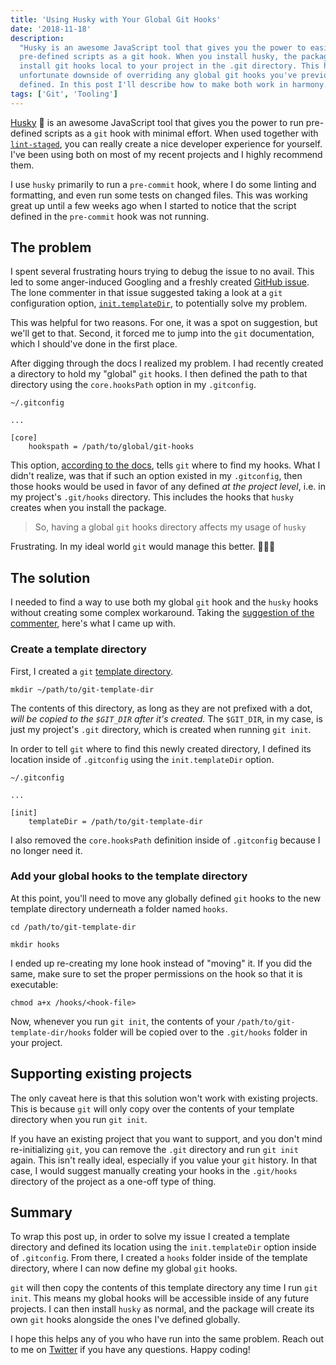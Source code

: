 ```yaml
---
title: 'Using Husky with Your Global Git Hooks'
date: '2018-11-18'
description:
  "Husky is an awesome JavaScript tool that gives you the power to easily run
  pre-defined scripts as a git hook. When you install husky, the package will
  install git hooks local to your project in the .git directory. This has the
  unfortunate downside of overriding any global git hooks you've previously
  defined. In this post I'll describe how to make both work in harmony."
tags: ['Git', 'Tooling']
---
```


[Husky](https://github.com/typicode/husky) 🐶 is an awesome JavaScript tool that
gives you the power to run pre-defined scripts as a `git` hook with minimal
effort. When used together with
[`lint-staged`](https://github.com/okonet/lint-staged), you can really create a
nice developer experience for yourself. I've been using both on most of my
recent projects and I highly recommend them.

I use `husky` primarily to run a `pre-commit` hook, where I do some linting and
formatting, and even run some tests on changed files. This was working great up
until a few weeks ago when I started to notice that the script defined in the
`pre-commit` hook was not running.

## The problem

I spent several frustrating hours trying to debug the issue to no avail. This
led to some anger-induced Googling and a freshly created
[GitHub issue](https://github.com/typicode/husky/issues/391). The lone commenter
in that issue suggested taking a look at a `git` configuration option,
[`init.templateDir`](https://git-scm.com/docs/git-config#git-config-inittemplateDir),
to potentially solve my problem.

This was helpful for two reasons. For one, it was a spot on suggestion, but
we'll get to that. Second, it forced me to jump into the `git` documentation,
which I should've done in the first place.

After digging through the docs I realized my problem. I had recently created a
directory to hold my "global" `git` hooks. I then defined the path to that
directory using the `core.hooksPath` option in my `.gitconfig`.

```
~/.gitconfig

...

[core]
    hookspath = /path/to/global/git-hooks
```

This option,
[according to the docs](https://git-scm.com/docs/git-config#git-config-corehooksPath),
tells `git` where to find my hooks. What I didn't realize, was that if such an
option existed in my `.gitconfig`, then those hooks would be used in favor of
any defined _at the project level_, i.e. in my project's `.git/hooks` directory.
This includes the hooks that `husky` creates when you install the package.

> So, having a global `git` hooks directory affects my usage of `husky`

Frustrating. In my ideal world `git` would manage this better. 🤷🏼‍♂

## The solution

I needed to find a way to use both my global `git` hook and the `husky` hooks
without creating some complex workaround. Taking the
[suggestion of the commenter](https://github.com/typicode/husky/issues/391#issuecomment-436748951),
here's what I came up with.

### Create a template directory

First, I created a `git`
[template directory](https://git-scm.com/docs/git-init#_template_directory).

```shell
mkdir ~/path/to/git-template-dir
```

The contents of this directory, as long as they are not prefixed with a dot,
_will be copied to the `$GIT_DIR` after it's created._ The `$GIT_DIR`, in my
case, is just my project's `.git` directory, which is created when running
`git init`.

In order to tell `git` where to find this newly created directory, I defined its
location inside of `.gitconfig` using the `init.templateDir` option.

```
~/.gitconfig

...

[init]
    templateDir = /path/to/git-template-dir
```

<warning>I also removed the `core.hooksPath` definition inside of `.gitconfig`
because I no longer need it.</warning>

### Add your global hooks to the template directory

At this point, you'll need to move any globally defined `git` hooks to the new
template directory underneath a folder named `hooks`.

```shell
cd /path/to/git-template-dir

mkdir hooks
```

I ended up re-creating my lone hook instead of "moving" it. If you did the same,
make sure to set the proper permissions on the hook so that it is executable:

```
chmod a+x /hooks/<hook-file>
```

Now, whenever you run `git init`, the contents of your
`/path/to/git-template-dir/hooks` folder will be copied over to the `.git/hooks`
folder in your project.

## Supporting existing projects

The only caveat here is that this solution won't work with existing projects.
This is because `git` will only copy over the contents of your template
directory when you run `git init`.

If you have an existing project that you want to support, and you don't mind
re-initializing `git`, you can remove the `.git` directory and run `git init`
again. This isn't really ideal, especially if you value your `git` history. In
that case, I would suggest manually creating your hooks in the `.git/hooks`
directory of the project as a one-off type of thing.

## Summary

To wrap this post up, in order to solve my issue I created a template directory
and defined its location using the `init.templateDir` option inside of
`.gitconfig`. From there, I created a `hooks` folder inside of the template
directory, where I can now define my global `git` hooks.

`git` will then copy the contents of this template directory any time I run
`git init`. This means my global hooks will be accessible inside of any future
projects. I can then install `husky` as normal, and the package will create its
own `git` hooks alongside the ones I've defined globally.

I hope this helps any of you who have run into the same problem. Reach out to me
on [Twitter](https://twitter.com/jakewies) if you have any questions. Happy
coding!
